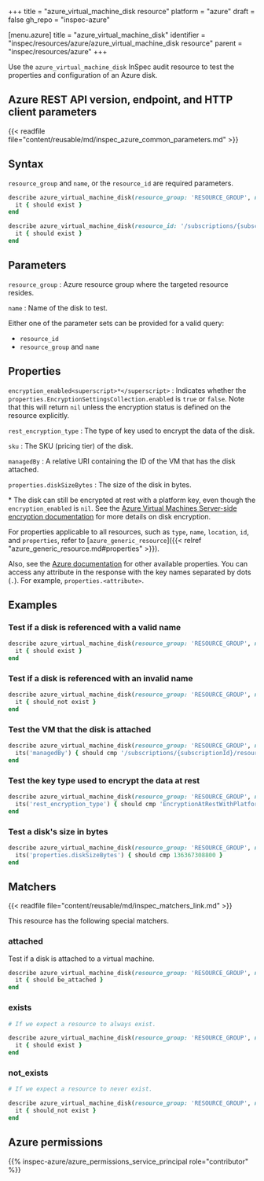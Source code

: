 +++
title = "azure_virtual_machine_disk resource"
platform = "azure"
draft = false
gh_repo = "inspec-azure"

[menu.azure]
title = "azure_virtual_machine_disk"
identifier = "inspec/resources/azure/azure_virtual_machine_disk resource"
parent = "inspec/resources/azure"
+++

Use the `azure_virtual_machine_disk` InSpec audit resource to test the properties and configuration of an Azure disk.

## Azure REST API version, endpoint, and HTTP client parameters

{{< readfile file="content/reusable/md/inspec_azure_common_parameters.md" >}}

## Syntax

`resource_group` and `name`, or the `resource_id` are required parameters.

```ruby
describe azure_virtual_machine_disk(resource_group: 'RESOURCE_GROUP', name: 'EXAMPLE_DISK') do
  it { should exist }
end
```

```ruby
describe azure_virtual_machine_disk(resource_id: '/subscriptions/{subscriptionId}/resourceGroups/{resourceGroupName}/providers/Microsoft.Compute/disks/{diskName}') do
  it { should exist }
end
```

## Parameters

`resource_group`
: Azure resource group where the targeted resource resides.

`name`
: Name of the disk to test.

Either one of the parameter sets can be provided for a valid query:

- `resource_id`
- `resource_group` and `name`

## Properties

`encryption_enabled<superscript>*</superscript>`
: Indicates whether the `properties.EncryptionSettingsCollection.enabled` is `true` or `false`. Note that this will return `nil` unless the encryption status is defined on the resource explicitly.

`rest_encryption_type`
: The type of key used to encrypt the data of the disk.

`sku`
: The SKU (pricing tier) of the disk.

`managedBy`
: A relative URI containing the ID of the VM that has the disk attached.

`properties.diskSizeBytes`
: The size of the disk in bytes.

<superscript>*</superscript> The disk can still be encrypted at rest with a platform key, even though the `encryption_enabled` is `nil`. See the [Azure Virtual Machines Server-side encryption documentation](https://docs.microsoft.com/en-us/azure/virtual-machines/linux/disk-encryption) for more details on disk encryption.

For properties applicable to all resources, such as `type`, `name`, `location`, `id`, and `properties`, refer to [`azure_generic_resource`]({{< relref "azure_generic_resource.md#properties" >}}).

Also, see the [Azure documentation](https://docs.microsoft.com/en-us/rest/api/compute/disks/get#disk) for other available properties.
You can access any attribute in the response with the key names separated by dots (`.`). For example, `properties.<attribute>`.

## Examples

### Test if a disk is referenced with a valid name

```ruby
describe azure_virtual_machine_disk(resource_group: 'RESOURCE_GROUP', name: 'OS_DISK') do
  it { should exist }
end
```

### Test if a disk is referenced with an invalid name

```ruby
describe azure_virtual_machine_disk(resource_group: 'RESOURCE_GROUP', name: 'i-dont-exist') do
  it { should_not exist }
end
```

### Test the VM that the disk is attached

```ruby
describe azure_virtual_machine_disk(resource_group: 'RESOURCE_GROUP', name: 'OS_DISK') do
  its('managedBy') { should cmp '/subscriptions/{subscriptionId}/resourceGroups/{resourceGroup}/providers/Microsoft.Compute/virtualMachines/{vmName}' }
end
```

### Test the key type used to encrypt the data at rest

```ruby
describe azure_virtual_machine_disk(resource_group: 'RESOURCE_GROUP', name: 'OS_DISK') do
  its('rest_encryption_type') { should cmp 'EncryptionAtRestWithPlatformKey' }
end
```

### Test a disk's size in bytes

```ruby
describe azure_virtual_machine_disk(resource_group: 'RESOURCE_GROUP', name: 'OS_DISK') do
  its('properties.diskSizeBytes') { should cmp 136367308800 }
end
```

## Matchers

{{< readfile file="content/reusable/md/inspec_matchers_link.md" >}}

This resource has the following special matchers.

### attached

Test if a disk is attached to a virtual machine.

```ruby
describe azure_virtual_machine_disk(resource_group: 'RESOURCE_GROUP', name: 'OS_DISK') do
  it { should be_attached }
end
```

### exists

```ruby
# If we expect a resource to always exist.

describe azure_virtual_machine_disk(resource_group: 'RESOURCE_GROUP', name: 'OS_DISK') do
  it { should exist }
end
```

### not_exists

```ruby
# If we expect a resource to never exist.

describe azure_virtual_machine_disk(resource_group: 'RESOURCE_GROUP', name: 'OS_DISK') do
  it { should_not exist }
end
```

## Azure permissions

{{% inspec-azure/azure_permissions_service_principal role="contributor" %}}
